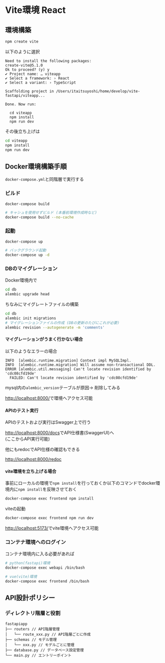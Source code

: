# Vite環境 React

## 環境構築

```bash
npm create vite
```

以下のように選択

```text
Need to install the following packages:
create-vite@5.1.0
Ok to proceed? (y) y
✔ Project name: … viteapp
✔ Select a framework: › React
✔ Select a variant: › TypeScript

Scaffolding project in /Users/itaitsuyoshi/home/develop/vite-fastapi/viteapp...

Done. Now run:

  cd viteapp
  npm install
  npm run dev
```

その後立ち上げは

```bash
cd viteapp
npm install
npm run dev
```

## Docker環境構築手順

`docker-compose.yml`と同階層で実行する

### ビルド

```bash
docker-compose build

# キャシュを使用せずビルド (本番前環境作成時など)
docker-compose build --no-cache
```

### 起動

```bash
docker-compose up

# バックグラウンド起動
docker-compose up -d
```

### DBのマイグレーション

Docker環境内で

```bash
cd db
alembic upgrade head
```

ちなみにマイグレートファイルの構築

```bash
cd db
alembic init migrations
# マイグレーションファイルの作成 (DBの更新のたびにこれが必要)
alembic revision --autogenerate -m 'comments'
```

#### マイグレーションがうまく行かない場合

以下のようなエラーの場合

```text
INFO  [alembic.runtime.migration] Context impl MySQLImpl.
INFO  [alembic.runtime.migration] Will assume non-transactional DDL.
ERROR [alembic.util.messaging] Can't locate revision identified by 'cdc08cfd19de'
  FAILED: Can't locate revision identified by 'cdc08cfd19de'
```

mysql内の`alembic_version`テーブルが原因→ 削除してみる

[http://localhost:8000/](http://localhost:8000/)で環境へアクセス可能

#### APIのテスト実行
APIのテストおよび実行はSwagger上で行う

[http://localhost:8000/docs](http://localhost:8000/docs)でAPI仕様書(SwaggerUI)へ  
(ここからAPI実行可能)

他にもredocでAPI仕様の確認もできる

[http://localhost:8000/redoc](http://localhost:8000/redoc)

#### vite環境を立ち上げる場合

事前にローカルの環境で`npm install`を行っておくか以下のコマンドでdocker環境内に`npm install`を反映させておく

```bash
docker-compose exec frontend npm install
```

viteの起動

```bash
docker-compose exec frontend npm run dev
```

[http://localhost:5173/](http://localhost:5173/)でvite環境へアクセス可能


### コンテナ環境へのログイン

コンテナ環境内に入る必要があれば

```bash
# python(fastapi)環境
docker-compose exec webapi /bin/bash

# vue(vite)環境
docker-compose exec frontend /bin/bash

```

## API設計ポリシー

### ディレクトリ階層と役割

```text
fastapiapp
├── routers // API階層管理
│   └── route_xxx.py // API階層ごとに作成
├── schemas // モデル管理
│   └── xxx.py // モデルごとに管理
├── database.py // データベース設定管理
└── main.py // エントリーポイント
```